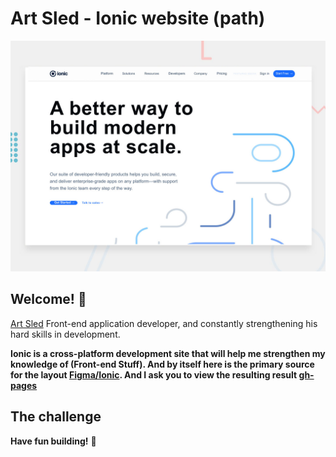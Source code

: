 # Art Sled - Ionic website (path)

![Design preview for the Space tourism website coding challenge](./preview.jpg)

## Welcome! 👋

[Art Sled](https://github.com/sledua) Front-end application developer, and constantly strengthening his hard skills in development.<br>

**Ionic is a cross-platform development site that will help me strengthen my knowledge of (Front-end Stuff). And by itself here is the primary source for the layout [Figma/Ionic](https://www.figma.com/file/tdamAsyBWlO7qyt1b7gmEN/ionic?node-id=2%3A2). And I ask you to view the resulting result [gh-pages](https://github.com/sledua/t-ionic)**

## The challenge

**Have fun building!** 🚀